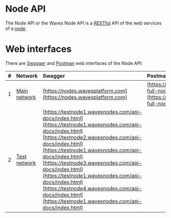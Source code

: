 # Node API

The Node API or the Waves Node API is a [RESTful](https://en.wikipedia.org/wiki/Representational_state_transfer) API of the web services of a [node](/blockchain/node.md).

# Web interfaces

There are [Swagger](https://swagger.io/) and [Postman](https://www.getpostman.com/) web interfaces of the Node API:

| # | Network | Swagger | Postman |
| :--- | :--- | :--- | :--- |
| 1 | [Main network](/blockchain/mainnet.md) | [https://nodes.wavesplatform.com](https://nodes.wavesplatform.com) | [https://documenter.getpostman.com/view/2733299/waves-full-node/RVnWiKZJ?version=latest](https://documenter.getpostman.com/view/2733299/waves-full-node/RVnWiKZJ?version=latest) |
| 2 | [Test network](/blockchain/test-network.md) | [https://testnode1.wavesnodes.com/api-docs/index.html](https://testnode1.wavesnodes.com/api-docs/index.html)<br>[https://testnode2.wavesnodes.com/api-docs/index.html](https://testnode1.wavesnodes.com/api-docs/index.html)<br>[https://testnode3.wavesnodes.com/api-docs/index.html](https://testnode1.wavesnodes.com/api-docs/index.html)<br>[https://testnode4.wavesnodes.com/api-docs/index.html](https://testnode1.wavesnodes.com/api-docs/index.html) | | |
